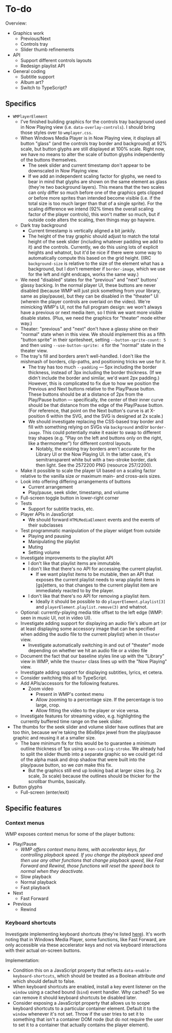 
# To-do

Overview:

* Graphics work
  * Previous/Next
  * Controls tray
  * Slider thumb refinements
* API
  * Support different controls layouts
  * Redesign playlist API
* General coding
  * Subtitle support
  * Album art?
  * Switch to TypeScript?

## Specifics

* `WMPlayerElement`
  * I've finished building graphics for the controls tray background used in Now Playing view (i.e. `data-overlay-controls`). I should bring those styles over to `wmplayer.css`.
  * When Windows Media Player is in Now Playing view, it displays all button "glass" (and the controls tray border and background) at 92% scale, but button glyphs are still displayed at 100% scale. Right now, we have no means to alter the scale of button glyphs independently of the buttons themselves.
    * The seek slider and current timestamp don't appear to be downscaled in Now Playing view.
    * If we add an independent scaling factor for glyphs, we need to bear in mind that glyphs are shown on the same element as glass (they're two background layers). This means that the two scales can only differ so much before one of the graphics gets clipped *or* before more sprites than intended become visible (i.e. if the total size is too much larger than that of a single sprite). For the scaling difference we intend (92% times the overall scaling factor of the player controls), this won't matter so much, but if outside code alters the scaling, then things may go haywire.
  * Dark tray background
    * Current timestamp is vertically aligned a bit jankily.
    * The height of the tray graphic should adjust to match the total height of the seek slider (including whatever padding we add to it) and the controls. Currently, we do this using lots of explicit heights and whatnot, but it'd be nice if there were some way to automatically compute this based on the grid height. (IIRC `background-size` is relative to the size of the element what has a background, but I don't remember if `border-image`, which we use for the left and right endcaps, works the same way.)
  * We need "disabled" states for the "previous" and "next" buttons' glassy backing. In the normal player UI, these buttons are never disabled (because WMP will just pick something from your library, same as play/pause), but they can be disabled in the "theater" UI  (wherein the player controls are overlaid on the video). We're mimicking WMP's UI, not the full program design: we won't always have a previous or next media item, so I think we want more visible disable states. (Plus, we need the graphics for "theater" mode either way.)
  * Theater: "previous" and "next" don't have a glassy shine on their "normal" state when in this view. We should implement this as a fifth "button sprite" in their spritesheet, setting `--button-sprite-count: 5` and then using `--use-button-sprite: 4` for the "normal" state in the theater view.
  * The tray's fill and borders aren't well-handled. I don't like the mishmash of borders, clip-paths, and positioning tricks we use for it.
    * The tray has too much `--padding` &mdash; 5px including the border thickness, instead of 3px including the border thickness. (If we didn't include the border and similar, we'd want 2px padding.) However, this is complicated to fix due to how we position the Previous and Next buttons relative to the Play/Pause button. These buttons should be at a distance of 2px from the Play/Pause button &mdash; specifically, the center of their inner curve should be that distance from the edge of the Play/Pause button. (For reference, that point on the Next button's curve is at X-position 6 within the SVG, and the SVG is designed at 2x scale.)
    * We should investigate replacing the CSS-based tray border and fill with something relying on SVGs via `background` and/or `border-image`. This could potentially make it easier to swap to different tray shapes (e.g. "Play on the left and buttons only on the right, like a thermometer") for different control layouts.
      * Notably, the existing tray borders aren't accurate for the Library UI or the Now Playing UI. In the latter case, it's semitransparent white but with a two-stroke border, dark then light. See the 2572200 PNG (resource 257/2200).
  * Make it possible to scale the player UI based on a scaling factor relative to the vanilla size *or* maximum main- and cross-axis sizes.
  * Look into offering differing arrangements of buttons
    * Current arrangement
    * Play/pause, seek slider, timestamp, and volume
  * Full-screen toggle button in lower-right corner
  * Tests
    * Support for subtitle tracks, etc.
  * Player APIs in JavaScript
    * We should forward `HTMLMediaElement` events and the events of their subclasses
  * Test programmatic manipulation of the player widget from outside
    * Playing and pausing
    * Manipulating the playlist
    * Muting
    * Setting volume
  * Investigate improvements to the playlist API
    * I don't like that playlist items are immutable.
    * I don't like that there's no API for accessing the current playlist.
      * If we want playlist items to be mutable, then an API that exposes the current playlist needs to wrap playlist items in [gs]etters, so that changes to the current playlist item are immediately reacted to by the player.
    * I don't like that there's no API for removing a playlist item.
      * Ideally it should be possible to do `playerElement.playlist[3]` and `playerElement.playlist.remove(3)` and whatnot.
  * Optional: currently-playing media title offset to the left edge (WMP: seen in music UI, not in video UI).
  * Investigate adding support for displaying an audio file's album art (or at least displaying some accessory image that can be specified when adding the audio file to the current playlist) when in `theater` view.
    * Investigate automatically switching in and out of "theater" mode depending on whether we hit an audio file or a video file
  * Document the fact that our baseline styles line up with the "Library" view in WMP, while the `theater` class lines up with the "Now Playing" view.
  * Investigate adding support for displaying subtitles, lyrics, et cetera.
  * Consider switching this all to TypeScript.
  * Add APIs/accessors for the following features.
    * Zoom video
      * Present in WMP's context menu
      * Allow zooming to a percentage size. If the percentage is too large, crop.
      * Allow fitting the video to the player or vice versa.
  * Investigate features for streaming video, e.g. highlighting the currently buffered time range on the seek slider.
* The thumbs for the seek slider and volume slider have outlines that are too thin, because we're taking the 86x86px jewel from the play/pause graphic and reusing it at a smaller size.
  * The bare minimum fix for this would be to guarantee a minimum outline thickness of 1px using a `non-scaling-stroke`. We already had to split the slider thumb into a separate graphic so we could get rid of the alpha mask and drop shadow that were built into the play/pause button, so we *can* make this fix.
    * But the graphics still end up looking bad at larger sizes (e.g. 2x scale, 3x scale) because the outlines should be thicker for the scrollbar thumbs, basically.
* Button glyphs
  * Full-screen (enter/exit)
  
## Specific features

### Context menus

WMP exposes context menus for some of the player buttons:

* Play/Pause
  * *WMP offers context menu items, with accelerator keys, for controlling playback speed. If you change the playback speed and then use any other functions that change playback speed, like Fast Forward and Rewind, those functions will reset the speed back to normal when they deactivate.*
  * Slow playback
  * Normal playback
  * Fast playback
* Next
  * Fast Forward
* Previous
  * Rewind

  
### Keyboard shortcuts
  
Investigate implementing keyboard shortcuts (they're listed [here](https://www.instructables.com/Keyboard-Shortcuts-for-Windows-Media-Player/)). It's worth noting that in Windows Media Player, some functions, like Fast Forward, are only accessible via these accelerator keys and not via keyboard interactions with their actual on-screen buttons.

Implementation:

* Condition this on a JavaScript property that reflects `data-enable-keyboard-shortcuts`, which should be treated as a Boolean attribute *and* which should default to false.
* When keyboard shortcuts are enabled, install a key event listener on the `window` using a cached bound (`bind`) event handler. Why cached? So we can remove it should keyboard shortcuts be disabled later.
* Consider exposing a JavaScript property that allows us to scope keyboard shortcuts to a particular container element. Default it to the `window` whenever it's not set. Throw if the user tries to set it to something that isn't a container DOM node (but do not require the user to set it to a container that actually contains the player element).